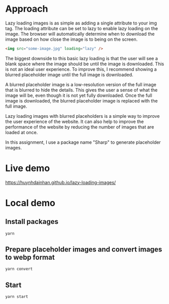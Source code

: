 # Approach

Lazy loading images is as simple as adding a single attribute to your img tag. The loading attribute can be set to lazy to enable lazy loading on the image. The browser will automatically determine when to download the image based on how close the image is to being on the screen.

``` html
<img src="some-image.jpg" loading="lazy" />
```

The biggest downside to this basic lazy loading is that the user will see a blank space where the image should be until the image is downloaded. This is not an ideal user experience. To improve this, I recommend showing a blurred placeholder image until the full image is downloaded.

A blurred placeholder image is a low-resolution version of the full image that is blurred to hide the details. This gives the user a sense of what the image will be, even though it is not yet fully downloaded. Once the full image is downloaded, the blurred placeholder image is replaced with the full image.

Lazy loading images with blurred placeholders is a simple way to improve the user experience of the website. It can also help to improve the performance of the website by reducing the number of images that are loaded at once.

In this assignment, I use a package name "Sharp" to generate placeholder images.


# Live demo

https://huynhdainhan.github.io/lazy-loading-images/
# Local demo

## Install packages

```bash
yarn
```

## Prepare placeholder images and convert images to webp format

```bash
yarn convert
```

## Start

```bash
yarn start
```







